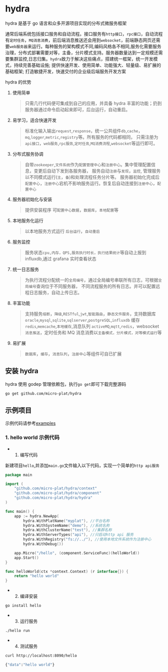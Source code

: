 # hydra

hydra 是基于 go 语言和众多开源项目实现的分布式微服务框架

通常后端系统包括接口服务和自动流程。接口服务有`http接口`，`rpc接口`，自动流程有`定时任务`，`MQ消息消费`，前后端消息推送还会用到`websocket`，前端静态网页还需要`web服务器`来运行。每种服务的架构模式不同,编码风格各不相同,服务化需要服务治理，分布式部署需要对等，主备，分片模式支持。服务器数量达到一定规模还需要集群监控,日志归集。`hydra`致力于解决这些痛点，搭建统一框架，统一开发模式，持续完善基础设施; 提供快速开发、使用简单、功能强大、轻量级、易扩展的基础框架; 打造敏捷开发，快速交付的企业级后端服务开发方案

hydra 的优势

1.  使用简单

    > 只需几行代码便可集成到自己的应用，并具备 hydra 丰富的功能；扔到服务器通过命令启动起来即可，后台运行，自动重启。

2.  易学习，适合快速开发

    > 标准化输入输出`request`,`response`，统一公共组件`db`,`cache`，`mq`,`logger`,`metric`,`registry`等。所有服务的代码都相同， 只需注册为`api接口`，`web服务`,`rpc服务`,`定时任务`,`MQ消费流程`,`websocket`等运行即可。

3.  分布式服务协调

    > 自带`zookeeper`,`文件系统`作为`配置管理中心`和`注册中心`。集中管理配置信息，变更后自动下发到各服务器， 服务自动`注册`与`发现`，`监控`, 管理服务以不同模式运行(`主`，`备`)和处理流程任务分片等。 服务器初始化完成后`配置中心`，`注册中心`宕机不影响服务运行。恢复后自动连接到`注册中心`，`配置中心`

4.  服务器初始化与安装

    > 提供安装程序 可`配置中心数据`，`数据库`，`本地配置`等

5.  本地服务化运行

    > 以本地服务方式运行 `后台运行`，`自动重启`

6.  服务监控

    > 服务状态`cpu,内存，QPS,服务执行时长，执行结果统计`等自动上报到 influxdb,通过 grafana 实时查看状态

7.  统一日志服务

    > 为执行流程分配统一的`全局编号`，通过全局编号串联所有日志，可根据`全局编号`查询位于不同服务器， 不同流程服务的所有日志。并可以配置远程日志服务，自动上传日志。

8.  丰富功能

    > 支持服务`熔断`，`降级`,`RESTful`,`jwt`,`智能路由`，`静态文件服务`，支持数据库`oracle`,`mysql`,`sqlite`,`sqlserver`,`postgreSQL`,`influxdb` 缓存 `redis`,`memcache`,`本地缓存`,消息队列 `activeMQ`,`mqtt`,`redis`，websocket `消息推送`，定时任务和 MQ 消息消费以`主备模式，分片模式，对等模式运行`等

9.  易扩展
    > `数据库`，`缓存`，`消息队列`，`注册中心`等组件可自已扩展

## 安装 hydra

hydra 使用 godep 管理依赖包，执行`go get`即可下载完整源码

```sh
go get github.com/micro-plat/hydra
```

## 示例项目

示例代码请参考[examples](https://github.com/micro-plat/hydra/tree/master/examples)

### 1. hello world 示例代码

- 1.  编写代码

新建项目`hello`,并添加`main.go`文件输入以下代码，实现一个简单的`http api服务`

```go
package main

import (
	"github.com/micro-plat/hydra/context"
	"github.com/micro-plat/hydra/component"
	"github.com/micro-plat/hydra/hydra"
)

func main() {
	app := hydra.NewApp(
		hydra.WithPlatName("myplat"), //平台名称
		hydra.WithSystemName("demo"), //系统名称
		hydra.WithClusterName("test"), //集群名称
		hydra.WithServerTypes("api"), //只启动http api 服务
		hydra.WithRegistry("fs://../"), //使用本地文件系统作为注册中心
		hydra.WithDebug())

	app.Micro("/hello", (component.ServiceFunc)(helloWorld))
	app.Start()
}

func helloWorld(ctx *context.Context) (r interface{}) {
	return "hello world"
}
```

- 2.  编译安装

```sh
go install hello
```

- 3.  运行服务

```sh
./hello run
```

- 4.  测试服务

```sh
curl http://localhost:8090/hello

{"data":"hello world"}
```
